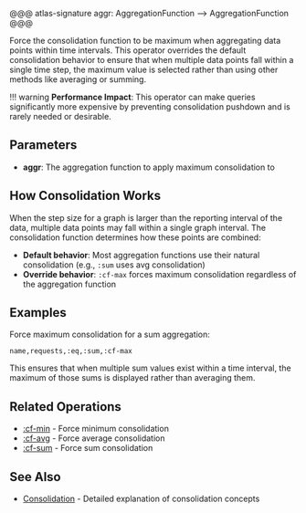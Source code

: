 @@@ atlas-signature
aggr: AggregationFunction
-->
AggregationFunction
@@@

Force the consolidation function to be maximum when aggregating data points within time intervals.
This operator overrides the default consolidation behavior to ensure that when multiple data points
fall within a single time step, the maximum value is selected rather than using other methods
like averaging or summing.

!!! warning
    **Performance Impact**: This operator can make queries significantly more expensive by preventing
    consolidation pushdown and is rarely needed or desirable.

## Parameters

* **aggr**: The aggregation function to apply maximum consolidation to

## How Consolidation Works

When the step size for a graph is larger than the reporting interval of the data, multiple
data points may fall within a single graph interval. The consolidation function determines
how these points are combined:

* **Default behavior**: Most aggregation functions use their natural consolidation (e.g., `:sum` uses avg consolidation)
* **Override behavior**: `:cf-max` forces maximum consolidation regardless of the aggregation function

## Examples

Force maximum consolidation for a sum aggregation:

```asl
name,requests,:eq,:sum,:cf-max
```

This ensures that when multiple sum values exist within a time interval, the maximum of those
sums is displayed rather than averaging them.

## Related Operations

* [:cf-min](cf-min.md) - Force minimum consolidation
* [:cf-avg](cf-avg.md) - Force average consolidation
* [:cf-sum](cf-sum.md) - Force sum consolidation

## See Also

* [Consolidation](../../concepts/consolidation.md) - Detailed explanation of consolidation concepts

